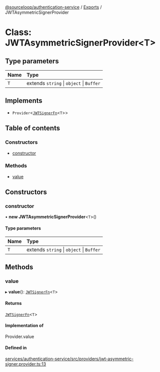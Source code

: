 [@sourceloop/authentication-service](../README.md) / [Exports](../modules.md) / JWTAsymmetricSignerProvider

# Class: JWTAsymmetricSignerProvider<T\>

## Type parameters

| Name | Type |
| :------ | :------ |
| `T` | extends `string` \| `object` \| `Buffer` |

## Implements

- `Provider`<[`JWTSignerFn`](../modules.md#jwtsignerfn)<`T`\>\>

## Table of contents

### Constructors

- [constructor](JWTAsymmetricSignerProvider.md#constructor)

### Methods

- [value](JWTAsymmetricSignerProvider.md#value)

## Constructors

### constructor

• **new JWTAsymmetricSignerProvider**<`T`\>()

#### Type parameters

| Name | Type |
| :------ | :------ |
| `T` | extends `string` \| `object` \| `Buffer` |

## Methods

### value

▸ **value**(): [`JWTSignerFn`](../modules.md#jwtsignerfn)<`T`\>

#### Returns

[`JWTSignerFn`](../modules.md#jwtsignerfn)<`T`\>

#### Implementation of

Provider.value

#### Defined in

[services/authentication-service/src/providers/jwt-asymmetric-signer.provider.ts:13](https://github.com/sourcefuse/loopback4-microservice-catalog/blob/93a7f917/services/authentication-service/src/providers/jwt-asymmetric-signer.provider.ts#L13)
